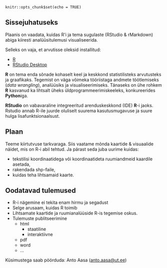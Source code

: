 
```{r setup, include=FALSE}
knitr::opts_chunk$set(echo = TRUE)
```

## Sissejuhatuseks
Plaanis on vaadata, kuidas R'i ja tema sugulaste (RStudio & rMarkdown) abiga kiiresti analüüsitulemusi visualiseerida.  

Selleks on vaja, et arvutisse oleksid installitud:    

* [R](https://cran.r-project.org/bin/windows/base/)
* [RStudio Desktop](https://www.rstudio.com/products/rstudio/download/)

**R** on tema enda sõnade kohaselt keel ja keskkond statistilisteks arvutusteks ja graafikaks. Tegemist on väga võimeka tööriistaga andmete töötlemiseks (*data wrangling*), analüüsiks ja visualiseerimiseks. Tänaseks on ühe rohkem **R** kasvanud ka lihtsalt üheks üldprogrammeerimiskeeleks, konkureerides **Python**iga.   

**RStudio** on vabavaraline integreeritud arenduskeskkond (IDE) **R**-i jaoks. Rstudio annab R-ile juurde oluliselt suurema kasutusmugavuse ja suure hulga lisafunktsionaalsust.   


## Plaan
Teeme kiirtutvuse tarkvaraga. Siis vaatame mõnda kaartide & visuaalide näidet, mis on R-i abil tehtud.
Ja pärast seda juba uurime kuidas:

* tekstilisi koordinaatidega või koordinaatideta ruumiandmeid kaardile asetada,
* rakendada shp-faile,
* kuidas teha lihtsamaid kaarte.


## Oodatavad tulemused

* R-i nägemine ei tekita enam hirmu ja segadust
* Selge arusaam, kuidas R toimib
* Lihtsamate kaartide ja ruumianalüüside R-is tegemise oskus.
* Tulemuste publitseerimine 
    * html
        * staatiline
        * interaktiivne
    * pdf
    * word
    * ...
  
  
Küsimustega saab pöörduda: Anto Aasa (<anto.aasa@ut.ee>)
